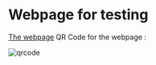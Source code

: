 # Webpage for testing 

[The webpage](https://tr4is.github.io/TR4IS.gethub.io/)
QR Code for the webpage :

![qrcode](https://github.com/user-attachments/assets/70fc68f0-862a-4e75-9543-1efd92c79316)

